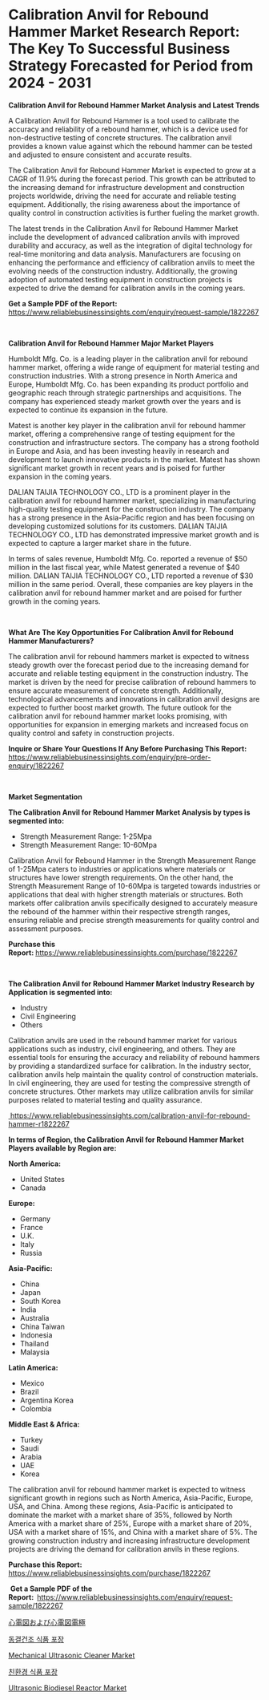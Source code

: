 <p><h1>Calibration Anvil for Rebound Hammer Market Research Report: The Key To Successful Business Strategy Forecasted for Period from 2024 - 2031</h1></p><p><strong>Calibration Anvil for Rebound Hammer Market Analysis and Latest Trends</strong></p>
<p><p>A Calibration Anvil for Rebound Hammer is a tool used to calibrate the accuracy and reliability of a rebound hammer, which is a device used for non-destructive testing of concrete structures. The calibration anvil provides a known value against which the rebound hammer can be tested and adjusted to ensure consistent and accurate results.</p><p>The Calibration Anvil for Rebound Hammer Market is expected to grow at a CAGR of 11.9% during the forecast period. This growth can be attributed to the increasing demand for infrastructure development and construction projects worldwide, driving the need for accurate and reliable testing equipment. Additionally, the rising awareness about the importance of quality control in construction activities is further fueling the market growth.</p><p>The latest trends in the Calibration Anvil for Rebound Hammer Market include the development of advanced calibration anvils with improved durability and accuracy, as well as the integration of digital technology for real-time monitoring and data analysis. Manufacturers are focusing on enhancing the performance and efficiency of calibration anvils to meet the evolving needs of the construction industry. Additionally, the growing adoption of automated testing equipment in construction projects is expected to drive the demand for calibration anvils in the coming years.</p></p>
<p><strong>Get a Sample PDF of the Report:&nbsp;</strong> <a href="https://www.reliablebusinessinsights.com/enquiry/request-sample/1822267">https://www.reliablebusinessinsights.com/enquiry/request-sample/1822267</a></p>
<p>&nbsp;</p>
<p><strong>Calibration Anvil for Rebound Hammer Major Market Players</strong></p>
<p><p>Humboldt Mfg. Co. is a leading player in the calibration anvil for rebound hammer market, offering a wide range of equipment for material testing and construction industries. With a strong presence in North America and Europe, Humboldt Mfg. Co. has been expanding its product portfolio and geographic reach through strategic partnerships and acquisitions. The company has experienced steady market growth over the years and is expected to continue its expansion in the future.</p><p>Matest is another key player in the calibration anvil for rebound hammer market, offering a comprehensive range of testing equipment for the construction and infrastructure sectors. The company has a strong foothold in Europe and Asia, and has been investing heavily in research and development to launch innovative products in the market. Matest has shown significant market growth in recent years and is poised for further expansion in the coming years.</p><p>DALIAN TAIJIA TECHNOLOGY CO., LTD is a prominent player in the calibration anvil for rebound hammer market, specializing in manufacturing high-quality testing equipment for the construction industry. The company has a strong presence in the Asia-Pacific region and has been focusing on developing customized solutions for its customers. DALIAN TAIJIA TECHNOLOGY CO., LTD has demonstrated impressive market growth and is expected to capture a larger market share in the future.</p><p>In terms of sales revenue, Humboldt Mfg. Co. reported a revenue of $50 million in the last fiscal year, while Matest generated a revenue of $40 million. DALIAN TAIJIA TECHNOLOGY CO., LTD reported a revenue of $30 million in the same period. Overall, these companies are key players in the calibration anvil for rebound hammer market and are poised for further growth in the coming years.</p></p>
<p>&nbsp;</p>
<p><strong>What Are The Key Opportunities For Calibration Anvil for Rebound Hammer Manufacturers?</strong></p>
<p><p>The calibration anvil for rebound hammers market is expected to witness steady growth over the forecast period due to the increasing demand for accurate and reliable testing equipment in the construction industry. The market is driven by the need for precise calibration of rebound hammers to ensure accurate measurement of concrete strength. Additionally, technological advancements and innovations in calibration anvil designs are expected to further boost market growth. The future outlook for the calibration anvil for rebound hammer market looks promising, with opportunities for expansion in emerging markets and increased focus on quality control and safety in construction projects.</p></p>
<p><strong>Inquire or Share Your Questions If Any Before Purchasing This Report:</strong> <a href="https://www.reliablebusinessinsights.com/enquiry/pre-order-enquiry/1822267">https://www.reliablebusinessinsights.com/enquiry/pre-order-enquiry/1822267</a></p>
<p>&nbsp;</p>
<p><strong>Market Segmentation</strong></p>
<p><strong>The Calibration Anvil for Rebound Hammer Market Analysis by types is segmented into:</strong></p>
<p><ul><li>Strength Measurement Range: 1-25Mpa</li><li>Strength Measurement Range: 10-60Mpa</li></ul></p>
<p><p>Calibration Anvil for Rebound Hammer in the Strength Measurement Range of 1-25Mpa caters to industries or applications where materials or structures have lower strength requirements. On the other hand, the Strength Measurement Range of 10-60Mpa is targeted towards industries or applications that deal with higher strength materials or structures. Both markets offer calibration anvils specifically designed to accurately measure the rebound of the hammer within their respective strength ranges, ensuring reliable and precise strength measurements for quality control and assessment purposes.</p></p>
<p><strong>Purchase this Report:&nbsp;</strong><a href="https://www.reliablebusinessinsights.com/purchase/1822267">https://www.reliablebusinessinsights.com/purchase/1822267</a></p>
<p>&nbsp;</p>
<p><strong>The Calibration Anvil for Rebound Hammer Market Industry Research by Application is segmented into:</strong></p>
<p><ul><li>Industry</li><li>Civil Engineering</li><li>Others</li></ul></p>
<p><p>Calibration anvils are used in the rebound hammer market for various applications such as industry, civil engineering, and others. They are essential tools for ensuring the accuracy and reliability of rebound hammers by providing a standardized surface for calibration. In the industry sector, calibration anvils help maintain the quality control of construction materials. In civil engineering, they are used for testing the compressive strength of concrete structures. Other markets may utilize calibration anvils for similar purposes related to material testing and quality assurance.</p></p>
<p><a href="https://www.reliablebusinessinsights.com/calibration-anvil-for-rebound-hammer-r1822267">&nbsp;https://www.reliablebusinessinsights.com/calibration-anvil-for-rebound-hammer-r1822267</a></p>
<p><strong>In terms of Region, the Calibration Anvil for Rebound Hammer Market Players available by Region are:</strong></p>
<p>
    <p> <strong> North America: </strong>
        <ul>
            <li>United States</li>
            <li>Canada</li>
        </ul>
        </p> 
    <p> <strong> Europe: </strong>
        <ul>
            <li>Germany</li>
            <li>France</li>
            <li>U.K.</li>
            <li>Italy</li>
            <li>Russia</li>
        </ul>
        </p> 
    <p> <strong> Asia-Pacific: </strong>
        <ul>
            <li>China</li>
            <li>Japan</li>
            <li>South Korea</li>
            <li>India</li>
            <li>Australia</li>
            <li>China Taiwan</li>
            <li>Indonesia</li>
            <li>Thailand</li>
            <li>Malaysia</li>
        </ul>
        </p> 
    <p> <strong> Latin America: </strong>
        <ul>
            <li>Mexico</li>
            <li>Brazil</li>
            <li>Argentina Korea</li>
            <li>Colombia</li>
        </ul>
        </p> 
    <p> <strong> Middle East & Africa: </strong>
        <ul>
            <li>Turkey</li>
            <li>Saudi</li>
            <li>Arabia</li>
            <li>UAE</li>
            <li>Korea</li>
        </ul>
    </p>
    </p>
<p><p>The calibration anvil for rebound hammer market is expected to witness significant growth in regions such as North America, Asia-Pacific, Europe, USA, and China. Among these regions, Asia-Pacific is anticipated to dominate the market with a market share of 35%, followed by North America with a market share of 25%, Europe with a market share of 20%, USA with a market share of 15%, and China with a market share of 5%. The growing construction industry and increasing infrastructure development projects are driving the demand for calibration anvils in these regions.</p></p>
<p><strong>Purchase this Report: </strong><a href="https://www.reliablebusinessinsights.com/purchase/1822267">https://www.reliablebusinessinsights.com/purchase/1822267</a></p>
<p>&nbsp;<strong>Get a Sample PDF of the Report:&nbsp;&nbsp;</strong><a href="https://www.reliablebusinessinsights.com/enquiry/request-sample/1822267">https://www.reliablebusinessinsights.com/enquiry/request-sample/1822267</a></p>
<p><strong></strong></p>
<p><p><a href="https://github.com/SantosDicki04/Market-Research-Report-List-2/blob/main/2482645163214.md">心電図および心電図電極</a></p><p><a href="https://github.com/vseigx30c9a1j/Market-Research-Report-List-2/blob/main/1313657175648.md">동결건조 식품 포장</a></p><p><a href="https://github.com/kmatchooka/Market-Research-Report-List-1/blob/main/mechanical-ultrasonic-cleaner-market.md">Mechanical Ultrasonic Cleaner Market</a></p><p><a href="https://github.com/WilburKihn5676/Market-Research-Report-List-2/blob/main/6168522175649.md">친환경 식품 포장</a></p><p><a href="https://github.com/DarrenSipes1990/Market-Research-Report-List-1/blob/main/ultrasonic-biodiesel-reactor-market.md">Ultrasonic Biodiesel Reactor Market</a></p></p>
